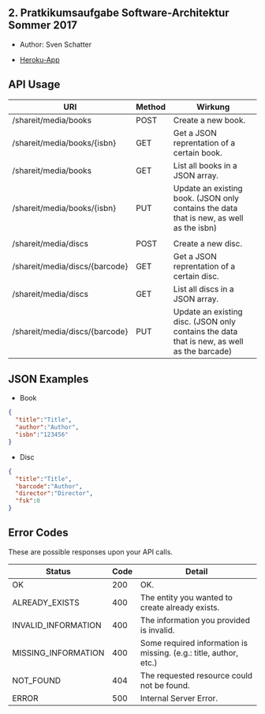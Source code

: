 ## 2. Pratkikumsaufgabe Software-Architektur Sommer 2017

- Author: Sven Schatter

- [Heroku-App](https://shareit-teamxy.herokuapp.com/)

## API Usage

URI | Method | Wirkung
--- | --- | ---
/shareit/media/books | POST | Create a new book.
/shareit/media/books/{isbn} | GET | Get a JSON reprentation of a certain book.
/shareit/media/books | GET | List all books in a JSON array.
/shareit/media/books/{isbn} | PUT | Update an existing book. (JSON only contains the data that is new, as well as the isbn)
 |  |
/shareit/media/discs | POST | Create a new disc.
/shareit/media/discs/{barcode} | GET | Get a JSON reprentation of a certain disc.
/shareit/media/discs | GET | List all discs in a JSON array.
/shareit/media/discs/{barcode} | PUT | Update an existing disc. (JSON only contains the data that is new, as well as the barcade)

## JSON Examples

- Book

```json
{
  "title":"Title",
  "author":"Author",
  "isbn":"123456"
}
```

- Disc

```json
{
  "title":"Title",
  "barcode":"Author",
  "director":"Director",
  "fsk":0
}
```

## Error Codes

These are possible responses upon your API calls.

Status | Code | Detail
--- | --- | ---
OK | 200 | OK.
ALREADY_EXISTS | 400 | The entity you wanted to create already exists.
INVALID_INFORMATION | 400 | The information you provided is invalid.
MISSING_INFORMATION | 400 | Some required information is missing. (e.g.: title, author, etc.)
NOT_FOUND | 404 | The requested resource could not be found.
ERROR | 500 | Internal Server Error.
